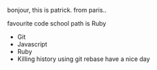 bonjour,
this is patrick.
from paris..

favourite code school path is Ruby

* Git
* Javascript
* Ruby
* Killing history using git rebase
have a nice day
